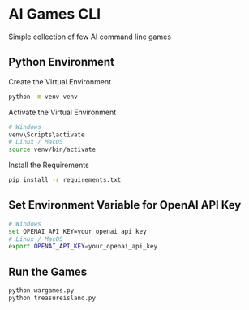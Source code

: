 # AI Games CLI
Simple collection of few AI command line games

## Python Environment

Create the Virtual Environment
```bash
python -m venv venv
```
Activate the Virtual Environment
```bash
# Windows
venv\Scripts\activate
# Linux / MacOS
source venv/bin/activate
```

Install the Requirements
```bash
pip install -r requirements.txt
```

## Set Environment Variable for OpenAI API Key

```bash
# Windows
set OPENAI_API_KEY=your_openai_api_key
# Linux / MacOS
export OPENAI_API_KEY=your_openai_api_key
```

## Run the Games

```bash
python wargames.py
python treasureisland.py
```
